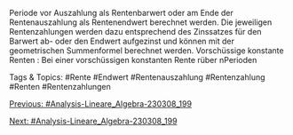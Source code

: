 Periode vor Auszahlung als Rentenbarwert oder am Ende der Rentenauszahlung als Rentenendwert
berechnet werden. Die jeweiligen Rentenzahlungen werden dazu entsprechend des Zinssatzes für den
Barwert ab- oder den Endwert aufgezinst und können mit der geometrischen Summenformel berechnet
werden.
Vorschüssige konstante Renten : Bei einer vorschüssigen konstanten Rente rüber nPerioden

   Tags & Topics:
   #Rente
   #Endwert
   #Rentenauszahlung
   #Rentenzahlung
   #Renten
   #Rentenzahlungen

[Previous: #Analysis-Lineare_Algebra-230308_199](Analysis-Lineare_Algebra-230308_199.md)

[Next: #Analysis-Lineare_Algebra-230308_199](Analysis-Lineare_Algebra-230308_199.md)